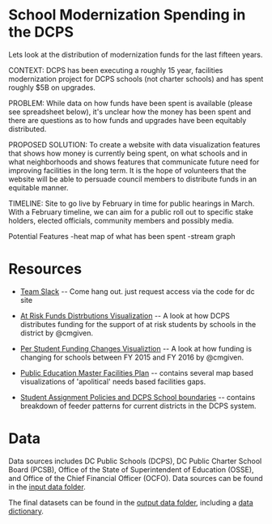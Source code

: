 School Modernization Spending in the DCPS
=========================================
Lets look at the distribution of modernization funds for the last fifteen years.

CONTEXT: DCPS has been executing a roughly 15 year, facilities modernization project for DCPS schools (not charter schools) and has spent roughly $5B on upgrades.

PROBLEM: While data on how funds have been spent is available (please see spreadsheet below), it's unclear how the money has been spent and there are questions as to how funds and upgrades have been equitably distributed.

PROPOSED SOLUTION: To create a website with data visualization features that shows how money is currently being spent, on what schools and in what neighborhoods and shows features that communicate future need for improving facilities in the long term. It is the hope of volunteers that the website will be able to persuade council members to distribute funds in an equitable manner.

TIMELINE: Site to go live by February in time for public hearings in March. With a February timeline, we can aim for a public roll out to specific stake holders, elected officials, community members and possibly media.

Potential Features
-heat map of what has been spent
-stream graph

Resources
=========
- [Team Slack](https://codefordc.slack.com/messages/education/) -- Come hang out. just request access via the code for dc site
- [At Risk Funds Distrbutions Visualization](http://atriskfunds.ourdcschools.org/) -- A look at how DCPS distributes funding for the support of at risk students by schools in the district by @cmgiven.

- [Per Student Funding Changes Visualiztion](http://fy16budget.ourdcschools.org/) -- A look at how funding is changing for schools between FY 2015 and FY 2016 by @cmgiven.
- [Public Education Master Facilities Plan](http://dme.dc.gov/sites/default/files/dc/sites/dme/publication/attachments/Final_2013_DC_Public_Education_Plan_Main_Part_1.pdf) -- contains several map based visualizations of 'apolitical' needs based facilities gaps.
- [Student Assignment Policies and DCPS School boundaries](http://dme.dc.gov/sites/default/files/dc/sites/dme/publication/attachments/Final%20Recommendations%20on%20Student%20Assignment%208-18-14%20with%20links%20%28rev8-22-14%29.pdf_) -- contains breakdown of feeder patterns for current districts in the DCPS system.


Data
====
Data sources includes DC Public Schools (DCPS), DC Public Charter School Board (PCSB), Office of the State of Superintendent of Education (OSSE), and Office of the Chief Financial Officer (OCFO). Data sources can be found in the [input data folder](https://github.com/codefordc/school-modernization/tree/master/InputData).

The final datasets can be found in the [output data folder](https://github.com/codefordc/school-modernization/tree/master/Output%20Data), including a [data dictionary](https://github.com/codefordc/school-modernization/blob/master/Output%20Data/Data%20Dictionary.csv).
